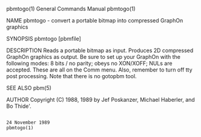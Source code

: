 pbmtogo(1)                                                                              General Commands Manual                                                                             pbmtogo(1)

NAME
       pbmtogo - convert a portable bitmap into compressed GraphOn graphics

SYNOPSIS
       pbmtogo [pbmfile]

DESCRIPTION
       Reads a portable bitmap as input.  Produces 2D compressed GraphOn graphics as output.  Be sure to set up your GraphOn with the following modes: 8 bits / no parity; obeys no XON/XOFF; NULs are
       accepted.  These are all on the Comm menu.  Also, remember to turn off tty post processing.  Note that there is no gotopbm tool.

SEE ALSO
       pbm(5)

AUTHOR
       Copyright (C) 1988, 1989 by Jef Poskanzer, Michael Haberler, and Bo Thide'.

                                                                                           24 November 1989                                                                                 pbmtogo(1)
